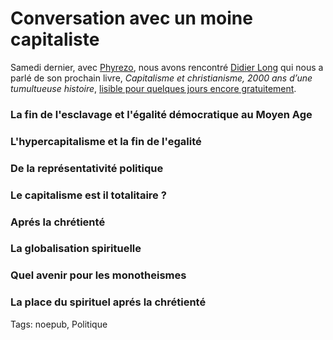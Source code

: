 # Conversation avec un moine capitaliste

Samedi dernier, avec [Phyrezo](http://blog.phyrezo.org/), nous avons rencontré [Didier Long](http://didierlong.net/) qui nous a parlé de son prochain livre, *Capitalisme et christianisme, 2000 ans d’une tumultueuse histoire*, [lisible pour quelques jours encore gratuitement](http://fr.calameo.com/read/00010398174b4c70dec7f).

### La fin de l'esclavage et l'égalité démocratique au Moyen Age

<span id="more-11393"></span>

### L'hypercapitalisme et la fin de l'egalité

### De la représentativité politique

### Le capitalisme est il totalitaire ?

### Aprés la chrétienté

### La globalisation spirituelle

### Quel avenir pour les monotheismes

### La place du spirituel aprés la chrétienté

Tags: noepub, Politique